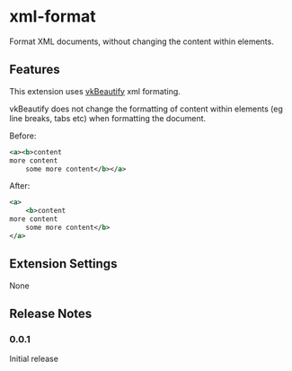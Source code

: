# xml-format

Format XML documents, without changing the content within elements.

## Features

This extension uses [vkBeautify](https://github.com/vkiryukhin/vkBeautify) xml formating.

vkBeautify does not change the formatting of content within elements (eg line breaks, tabs etc) when formatting the document.

Before:

```xml
<a><b>content
more content
    some more content</b></a>
```

After:

```xml
<a>
	<b>content
more content
    some more content</b>
</a>
```

## Extension Settings

None

## Release Notes

### 0.0.1

Initial release

